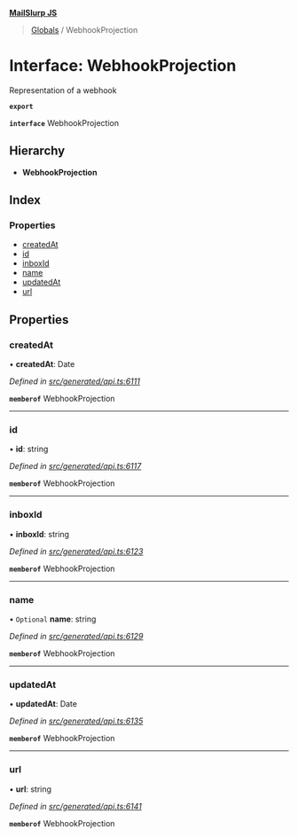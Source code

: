 **[MailSlurp JS](../README.md)**

> [Globals](../README.md) / WebhookProjection

# Interface: WebhookProjection

Representation of a webhook

**`export`** 

**`interface`** WebhookProjection

## Hierarchy

* **WebhookProjection**

## Index

### Properties

* [createdAt](webhookprojection.md#createdat)
* [id](webhookprojection.md#id)
* [inboxId](webhookprojection.md#inboxid)
* [name](webhookprojection.md#name)
* [updatedAt](webhookprojection.md#updatedat)
* [url](webhookprojection.md#url)

## Properties

### createdAt

•  **createdAt**: Date

*Defined in [src/generated/api.ts:6111](https://github.com/mailslurp/mailslurp-client/blob/eace919/src/generated/api.ts#L6111)*

**`memberof`** WebhookProjection

___

### id

•  **id**: string

*Defined in [src/generated/api.ts:6117](https://github.com/mailslurp/mailslurp-client/blob/eace919/src/generated/api.ts#L6117)*

**`memberof`** WebhookProjection

___

### inboxId

•  **inboxId**: string

*Defined in [src/generated/api.ts:6123](https://github.com/mailslurp/mailslurp-client/blob/eace919/src/generated/api.ts#L6123)*

**`memberof`** WebhookProjection

___

### name

• `Optional` **name**: string

*Defined in [src/generated/api.ts:6129](https://github.com/mailslurp/mailslurp-client/blob/eace919/src/generated/api.ts#L6129)*

**`memberof`** WebhookProjection

___

### updatedAt

•  **updatedAt**: Date

*Defined in [src/generated/api.ts:6135](https://github.com/mailslurp/mailslurp-client/blob/eace919/src/generated/api.ts#L6135)*

**`memberof`** WebhookProjection

___

### url

•  **url**: string

*Defined in [src/generated/api.ts:6141](https://github.com/mailslurp/mailslurp-client/blob/eace919/src/generated/api.ts#L6141)*

**`memberof`** WebhookProjection

